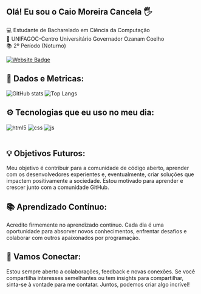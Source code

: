 ## Olá! Eu sou o Caio Moreira Cancela 🖐️
💻 Estudante de Bacharelado em Ciência da Computação     
🏫 UNIFAGOC-Centro Universitário Governador Ozanam Coelho  
📚 2º Período (Noturno)

[![Website Badge](https://img.shields.io/badge/-caiomcancela-47CCCC?style=flat&logo=Google-Chrome&logoColor=white)](https://caiomcancela.com.br)

## 📶 Dados e Metricas:

![GitHub stats](https://github-readme-stats.vercel.app/api?username=CaioMCancela&show_icons=true&theme=merko)
![Top Langs](https://github-readme-stats.vercel.app/api/top-langs/?username=CaioMCancela&layout=compact&theme=merko)


## ⚙️ Tecnologias que eu uso no meu dia:

<div style="display: inline_block">
  <img align="center" alt="html5" src="https://img.shields.io/badge/HTML5-E34F26?style=for-the-badge&logo=html5&logoColor=white" />
  <img align="center" alt="css" src="https://img.shields.io/badge/CSS3-1572B6?style=for-the-badge&logo=css3&logoColor=white" />
  <img align="center" alt="js" src="https://img.shields.io/badge/JavaScript-F7DF1E?style=for-the-badge&logo=javascript&logoColor=black" />
  
</div><br/>

## 💡 Objetivos Futuros:

Meu objetivo é contribuir para a comunidade de código aberto, aprender com os desenvolvedores experientes e, eventualmente, criar soluções que impactem positivamente a sociedade. Estou motivado para aprender e crescer junto com a comunidade GitHub.

## 📚 Aprendizado Contínuo:

Acredito firmemente no aprendizado contínuo. Cada dia é uma oportunidade para absorver novos conhecimentos, enfrentar desafios e colaborar com outros apaixonados por programação.

## 🤝 Vamos Conectar:

Estou sempre aberto a colaborações, feedback e novas conexões. Se você compartilha interesses semelhantes ou tem insights para compartilhar, sinta-se à vontade para me contatar. Juntos, podemos criar algo incrível!
